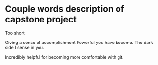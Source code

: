 # Couple words description of capstone project
Too short

Giving a sense of accomplishment
Powerful you have become. The dark side I sense in you.

Incredibly helpful for becoming more comfortable with git.